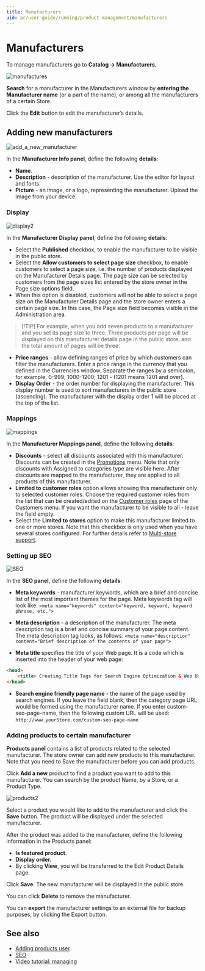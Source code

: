 ```yaml
---
title: Manufacturers
uid: ar/user-guide/running/product-management/manufacturers
---
```


# Manufacturers

To manage manufacturers go to **Catalog → Manufacturers.**

![manufactures](_static/manufacturers/manufactures.png)

**Search** for a manufacturer in the Manufacturers window by **entering the Manufacturer name** (or a part of the name), or among all the manufacturers of a certain Store.

Click the **Edit** button to edit the manufacturer’s details.

## Adding new manufacturers

![add_a_new_manufacturer](_static/manufacturers/add_a_new_manufacturer.png)

In the **Manufacturer Info panel**, define the following **details**:

- **Name**.
- **Description** - description of the manufacturer. Use the editor for layout and fonts.
- **Picture** - an image, or a logo, representing the manufacturer. Upload the image from your device.

### Display

![display2](_static/manufacturers/display2.png)

In the **Manufacturer Display panel**, define the following **details**:

- Select the **Published** checkbox, to enable the manufacturer to be visible in the public store.
- Select the **Allow customers to select page size** checkbox, to enable customers to select a page size, i.e. the number of products displayed on the Manufacturer Details page. The page size can be selected by customers from the page sizes list entered by the store owner in the Page size options field.
- When this option is disabled, customers will not be able to select a page size on the Manufacturer Details page and the store owner enters a certain page size. In this case, the Page size field becomes visible in the Administration area.

> [!TIP] For example, when you add seven products to a manufacturer and you set its page size to three. Three products per page will be displayed on this manufacturer details page in the public store, and the total amount of pages will be three.

- **Price ranges** - allow defining ranges of price by which customers can filter the manufacturers. Enter a price range in the currency that you defined in the Currencies window. Separate the ranges by a semicolon, for example, 0-999; 1000-1200; 1201 - (1201 means 1201 and over).
- **Display Order** - the order number for displaying the manufacturer. This display number is used to sort manufacturers in the public store (ascending). The manufacturer with the display order 1 will be placed at the top of the list.

### Mappings

![mappings](_static/manufacturers/mappings.png)

In the **Manufacturer Mappings panel**, define the following **details**:

- **Discounts** - select all discounts associated with this manufacturer. Discounts can be created in the [Promotions](xref:en/user-guide/marketing/promotional/index) menu. Note that only discounts with Assigned to categories type are visible here. After discounts are mapped to the manufacturer, they are applied to all products of this manufacturer.
- **Limited to customer roles** option allows showing this manufacturer only to selected customer roles. Choose the required customer roles from the list that can be created/edited on the [Customer roles](xref:en/user-guide/configuring/setting-up/customers/customer-roles) page of the Customers menu. If you want the manufacturer to be visible to all - leave the field empty.
- Select the **Limited to stores** option to make this manufacturer limited to one or more stores. Note that this checkbox is only used when you have several stores configured. For further details refer to [Multi-store support](xref:en/user-guide/configuring/setting-up/main-store/multiple-store).

### Setting up SEO

![SEO](_static/manufacturers/SEO.png)

In the **SEO panel**, define the following **details**:

- **Meta keywords** - manufacturer keywords, which are a brief and concise list of the most important themes for the page. Meta keywords tag will look like: `<meta name="keywords" content="keyword, keyword, keyword phrase, etc.">`

- **Meta description** - a description of the manufacturer. The meta description tag is a brief and concise summary of your page content. The meta description tag looks, as follows: `<meta name="description" content="Brief description of the contents of your page">`

- **Meta title** specifies the title of your Web page. It is a code which is inserted into the header of your web page:

```html
<head>
    <title> Creating Title Tags for Search Engine Optimization & Web Usability </title>
</head>
```

- **Search engine friendly page name** - the name of the page used by search engines. If you leave the field blank, then the category page URL would be formed using the manufacturer name. If you enter custom-seo-page-name, then the following custom URL will be used: `http://www.yourStore.com/custom-seo-page-name`

### Adding products to certain manufacturer

**Products panel** contains a list of products related to the selected manufacturer. The store owner can add new products to this manufacturer. Note that you need to Save the manufacturer before you can add products.

Click **Add a new** product to find a product you want to add to this manufacturer. You can search by the product Name, by a Store, or a Product Type.

![products2](_static/manufacturers/products2.png)

Select a product you would like to add to the manufacturer and click the **Save** button. The product will be displayed under the selected manufacturer.

After the product was added to the manufacturer, define the following information in the Products panel:

- **Is featured product**.
- **Display order.**
- By clicking **View**, you will be transferred to the Edit Product Details page.

Click **Save**. The new manufacturer will be displayed in the public store.

You can click **Delete** to remove the manufacturer.

You can **export** the manufacturer settings to an external file for backup purposes, by clicking the Export button.

## See also

- [Adding products user](xref:ar/user-guide/running/product-management/products/adding-products/index)
- [SEO](xref:ar/user-guide/marketing/content/seo)
- [Video tutorial: managing](https://www.youtube.com/watch?v=NnWD9-zi8s4&feature=youtu.be)